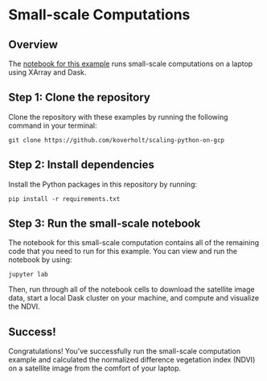 # Small-scale Computations

## Overview

The
[notebook for this example](https://github.com/koverholt/scaling-python-on-gcp/blob/main/1-small-scale/satellite-imagery.ipynb)
runs small-scale computations on a laptop using XArray and Dask.

## Step 1: Clone the repository

Clone the repository with these examples by running the following command in
your terminal:

```shell
git clone https://github.com/koverholt/scaling-python-on-gcp
```

## Step 2: Install dependencies

Install the Python packages in this repository by running:

```shell
pip install -r requirements.txt
```

## Step 3: Run the small-scale notebook

The notebook for this small-scale computation contains all of the remaining code
that you need to run for this example. You can view and run the notebook by
using:

```shell
jupyter lab
```

Then, run through all of the notebook cells to download the satellite image
data, start a local Dask cluster on your machine, and compute and visualize the
NDVI.

## Success!

Congratulations! You've successfully run the small-scale computation example and
calculated the normalized difference vegetation index (NDVI) on a satellite
image from the comfort of your laptop.
